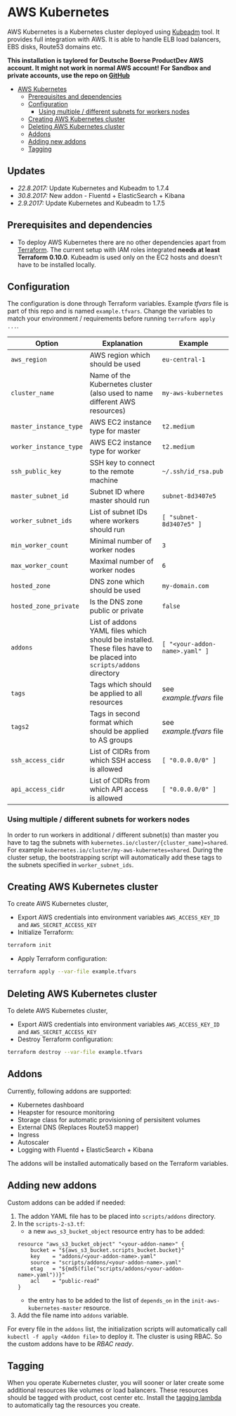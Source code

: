 # AWS Kubernetes

AWS Kubernetes is a Kubernetes cluster deployed using [Kubeadm](https://kubernetes.io/docs/admin/kubeadm/) tool. It provides full integration with AWS. It is able to handle ELB load balancers, EBS disks, Route53 domains etc.

**This installation is taylored for Deutsche Boerse ProductDev AWS account.  It might not work in normal AWS account! For Sandbox and private accounts, use the repo on [GitHub](https://github.com/scholzj/aws-kubernetes)**

<!-- TOC -->

- [AWS Kubernetes](#aws-kubernetes)
    - [Prerequisites and dependencies](#prerequisites-and-dependencies)
    - [Configuration](#configuration)
        - [Using multiple / different subnets for workers nodes](#using-multiple--different-subnets-for-workers-nodes)
    - [Creating AWS Kubernetes cluster](#creating-aws-kubernetes-cluster)
    - [Deleting AWS Kubernetes cluster](#deleting-aws-kubernetes-cluster)
    - [Addons](#addons)
    - [Adding new addons](#adding-new-addons)
    - [Tagging](#tagging)

<!-- /TOC -->

## Updates

* *22.8.2017:* Update Kubernetes and Kubeadm to 1.7.4
* *30.8.2017:* New addon - Fluentd + ElasticSearch + Kibana
* *2.9.2017:* Update Kubernetes and Kubeadm to 1.7.5

## Prerequisites and dependencies

* To deploy AWS Kubernetes there are no other dependencies apart from [Terraform](https://www.terraform.io). The current setup with IAM roles integrated **needs at least Terraform 0.10.0**. Kubeadm is used only on the EC2 hosts and doesn't have to be installed locally.

## Configuration

The configuration is done through Terraform variables. Example *tfvars* file is part of this repo and is named `example.tfvars`. Change the variables to match your environment / requirements before running `terraform apply ...`.

| Option | Explanation | Example |
|--------|-------------|---------|
| `aws_region` | AWS region which should be used | `eu-central-1` |
| `cluster_name` | Name of the Kubernetes cluster (also used to name different AWS resources) | `my-aws-kubernetes` |
| `master_instance_type` | AWS EC2 instance type for master | `t2.medium` |
| `worker_instance_type` | AWS EC2 instance type for worker | `t2.medium` |
| `ssh_public_key` | SSH key to connect to the remote machine | `~/.ssh/id_rsa.pub` |
| `master_subnet_id` | Subnet ID where master should run | `subnet-8d3407e5` |
| `worker_subnet_ids` | List of subnet IDs where workers should run | `[ "subnet-8d3407e5" ]` |
| `min_worker_count` | Minimal number of worker nodes | `3` |
| `max_worker_count` | Maximal number of worker nodes | `6` |
| `hosted_zone` | DNS zone which should be used | `my-domain.com` |
| `hosted_zone_private` | Is the DNS zone public or private | `false` |
| `addons` | List of addons YAML files which should be installed. These files have to be placed into `scripts/addons` directory | `[ "<your-addon-name>.yaml" ]` |
| `tags` | Tags which should be applied to all resources | see *example.tfvars* file |
| `tags2` | Tags in second format which should be applied to AS groups | see *example.tfvars* file |
| `ssh_access_cidr` | List of CIDRs from which SSH access is allowed | `[ "0.0.0.0/0" ]` |
| `api_access_cidr` | List of CIDRs from which API access is allowed | `[ "0.0.0.0/0" ]` |

### Using multiple / different subnets for workers nodes

In order to run workers in additional / different subnet(s) than master you have to tag the subnets with `kubernetes.io/cluster/{cluster_name}=shared`. For example `kubernetes.io/cluster/my-aws-kubernetes=shared`. During the cluster setup, the bootstrapping script will automatically add these tags to the subnets specified in `worker_subnet_ids`.

## Creating AWS Kubernetes cluster

To create AWS Kubernetes cluster, 
* Export AWS credentials into environment variables `AWS_ACCESS_KEY_ID` and `AWS_SECRET_ACCESS_KEY`
* Initialize Terraform:
```bash
terraform init
```
* Apply Terraform configuration:
```bash
terraform apply --var-file example.tfvars
```

## Deleting AWS Kubernetes cluster

To delete AWS Kubernetes cluster, 
* Export AWS credentials into environment variables `AWS_ACCESS_KEY_ID` and `AWS_SECRET_ACCESS_KEY`
* Destroy Terraform configuration:
```bash
terraform destroy --var-file example.tfvars
```

## Addons

Currently, following addons are supported:
* Kubernetes dashboard
* Heapster for resource monitoring
* Storage class for automatic provisioning of persisitent volumes
* External DNS (Replaces Route53 mapper)
* Ingress
* Autoscaler
* Logging with Fluentd + ElasticSearch + Kibana

The addons will be installed automatically based on the Terraform variables. 

## Adding new addons

Custom addons can be added if needed:
 1) The addon YAML file has to be placed into `scripts/addons` directory.
 1) In the `scripts-2-s3.tf`:
    - a new `aws_s3_bucket_object` resource entry has to be added:
    ```hcl-terraform
    resource "aws_s3_bucket_object" "<your-addon-name>" {
        bucket = "${aws_s3_bucket.scripts_bucket.bucket}"
        key    = "addons/<your-addon-name>.yaml"
        source = "scripts/addons/<your-addon-name>.yaml"
        etag   = "${md5(file("scripts/addons/<your-addon-name>.yaml"))}"
        acl    = "public-read"
    }
    ```
    - the entry has to be added to the list of `depends_on` in the `init-aws-kubernetes-master` resource.
 1) Add the file name into `addons` variable. 

For every file in the `addons` list, the initialization scripts will automatically call `kubectl -f apply <Addon file>` to deploy it. The cluster is using RBAC. So the custom addons have to be *RBAC ready*.

## Tagging

When you operate Kubernetes cluster, you will sooner or later create some additional resources like volumes or load balancers. These resources should be tagged with product, cost center etc. Install the [tagging lambda](https://github.deutsche-boerse.de/RiskIT/kubernetes-tagging-lambda) to automatically tag the resources you create.
